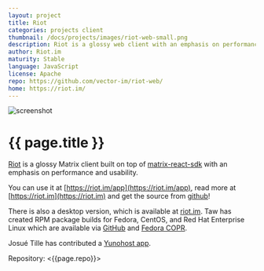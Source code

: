 ```yaml
---
layout: project
title: Riot
categories: projects client
thumbnail: /docs/projects/images/riot-web-small.png
description: Riot is a glossy web client with an emphasis on performance and usability
author: Riot.im
maturity: Stable
language: JavaScript
license: Apache
repo: https://github.com/vector-im/riot-web/
home: https://riot.im/
---
```


![screenshot](/docs/projects/images/riot-web-large.png "{{ page.title }}")

# {{ page.title }}
[Riot](https://riot.im) is a glossy Matrix client built on top of [matrix-react-sdk](http://matrix.org/docs/projects/sdk/matrix.org-react-sdk.html) with an emphasis on performance and usability.

You can use it at [https://riot.im/app](https://riot.im/app), read more at [https://riot.im](https://riot.im) and get the source from [github](https://github.com/vector-im/vector-web)!

There is also a desktop version, which is available at [riot.im](https://riot.im/desktop.html). Taw has created RPM package builds for Fedora, CentOS, and Red Hat Enterprise Linux which are available via [GitHub](https://github.com/taw00/riot-rpm/) and [Fedora COPR](https://copr.fedorainfracloud.org/coprs/taw/Riot/).

Josué Tille has contributed a [Yunohost app](https://github.com/Josue-T/riot_ynh).

Repository: <{{page.repo}}>
